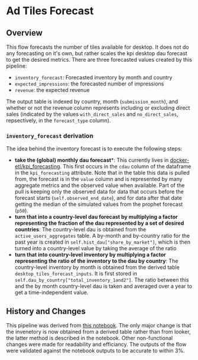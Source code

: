 # Ad Tiles Forecast

## Overview
This flow forecasts the number of tiles available for desktop.  It does not do any forecasting on it's own, but rather scales the kpi desktop dau forecast to get the desired metrics.  There are three forecasted values created by this pipeline:

- `inventory_forecast`: Forecasted inventory by month and country
- `expected_impressions`: the forecasted number of impressions
- `revenue`: the expected revenue

The output table is indexed by country, month (`submission_month`), and whether or not the revenue column represents including or excluding direct sales (indicated by the values `with_direct_sales` and `no_direct_sales`, repsectively, in the `forecast_type` column).

### `inventory_forecast` derivation
The idea behind the inventory forecast is to execute the following steps:
- **take the (global) monthly dau forecast***:  This currently lives in [docker-etl/kpi_forecasting](https://github.com/mozilla/docker-etl/tree/main/jobs/kpi-forecasting).  This first occurs in the `cdau` column of the dataframe in the `kpi_forecasting` attribute.  Note that in the table this data is pulled from, the forecast is in the `value` column and is represented by many aggregate metrics and the observed value when available.  Part of the pull is keeping only the observed data for data that occurs before the forecast starts (`self.observed_end_date`), and for data after that date getting the median of the simulated values from the prophet forecast (`p50`).
- **turn that into a country-level dau forecast by multiplying a factor representing the fraction of the dau represented by a set of desired countries**:  The country-level dau is obtained from the `active_users_aggregates` table.  A by-month and by-country ratio for the past year is created in `self.hist_dau["share_by_market"]`, which is then turned into a country-level value by taking the average of the ratio
- **turn that into country-level inventory by multiplying a factor representing the ratio of the inventory to the dau by country**: The country-level inventory by month is obtained from the derived table `desktop_tiles_forecast_inputs`.  It is first stored in `self.dau_by_country["total_inventory_1and2"]`.  The ratio between this and the by month country-level dau is taken and averaged over a year to get a time-independent value.

## History and Changes
This pipeline was derived from [this notebook](https://colab.research.google.com/drive/1qOsjCY8G6mM91FU3ZiOfsSZJRi5CpLOj).  The only major change is that the invenetory is now obtained from a derived table rather than from looker, the latter method is described in the notebook.  Other non-functional changes were made for readability and efficiancy.  The outputs of the flow were validated against the notebook outputs to be accurate to within 3%.